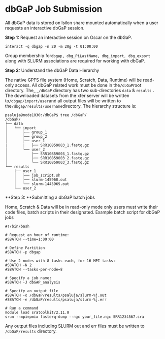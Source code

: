 # dbGaP Job Submission

All dbGaP data is stored on Isilon share mounted automatically when a user requests an interactive dbGaP session. 

**Step 1:** Request an interactive session on Oscar on the dbGaP. 

```
interact -q dbgap -n 20 -m 20g -t 01:00:00
```

Group membership for`dbgap, dbg_PiLastName, dbg_import, dbg_export` along with SLURM associations are required for working with dbGaP. 

**Step 2:** Understand the dbGaP Data Hierarchy

The native GPFS file system (Home, Scratch, Data, Runtime) will be read-only access. All dbGaP related work must be done in the`/dbGaP`root directory. The_ _`/dbGaP` directory has two sub-directories `data` & `results` . The downloaded datasets from the xfer server will be written to`/dbgap/import/user`and all output files will be written to the`/dbgap/results/username`directory. The hierarchy structure is:

```
psaluja@node1030:/dbGaP$ tree /dbGaP/
/dbGaP/
├── data
│   └── import
│       ├── group_1
│       ├── group_2
│       ├── user_1
|       |   ├── SRR10859003_1.fastq.gz
│       └── user_2
│           ├── SRR10859003_1.fastq.gz
│           ├── SRR10859003_2.fastq.gz
│           └── SRR10859003_3.fastq.gz
└── results
    ├── user_1
    │   ├── job_script.sh
    │   ├── slurm-145960.out
    │   └── slurm-1445969.out
    └── user_2
```

**Step 3: **Submitting a dbGaP batch jobs

Home, Scratch & Data will be in read-only mode only users must write their code files, batch scripts in their designated. Example batch script for dbGaP jobs

```
#!/bin/bash

# Request an hour of runtime:
#SBATCH --time=1:00:00

# Define Partition 
#SBATCH -p dbgap

# Use 2 nodes with 8 tasks each, for 16 MPI tasks:
#SBATCH -N 2
#SBATCH --tasks-per-node=8

# Specify a job name:
#SBATCH -J dbGAP_analysis

# Specify an output file
#SBATCH -o /dbGaP/results/psaluja/slurm-%j.out
#SBATCH -e /dbGaP/results/psaluja/slurm-%j.err

# Run a command
module load sratoolkit/2.11.0
srun --mpi=pmix fasterq-dump --ngc your_file.ngc SRR1234567.sra
```

Any output files including SLURM out and err files must be written to `/dbGaP/results` directory. 
